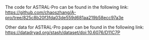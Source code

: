 The code for ASTRAL-Pro can be found in the following link:
https://github.com/chaoszhang/A-pro/tree/825c8b20f3fda03de559d681aa219b58ecc97a3e

Other data for ASTRAL-Pro paper can be found in the following link:
https://datadryad.org/stash/dataset/doi:10.6076/D11C7P
